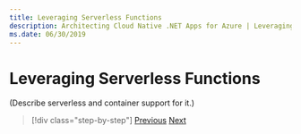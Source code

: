 ```yaml
---
title: Leveraging Serverless Functions
description: Architecting Cloud Native .NET Apps for Azure | Leveraging Serverless Functions
ms.date: 06/30/2019
---
```

# Leveraging Serverless Functions

(Describe serverless and container support for it.)



>[!div class="step-by-step"]
>[Previous](leveraging-containers-and-orchestrators.md)
>[Next](deploying-containers-in-azure.md)
